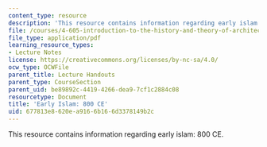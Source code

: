 ```yaml
---
content_type: resource
description: 'This resource contains information regarding early islam: 800 CE.'
file: /courses/4-605-introduction-to-the-history-and-theory-of-architecture-spring-2012/677813e8620ea9166b166d3378149b2c_MIT4_605S12_lec17.pdf
file_type: application/pdf
learning_resource_types:
- Lecture Notes
license: https://creativecommons.org/licenses/by-nc-sa/4.0/
ocw_type: OCWFile
parent_title: Lecture Handouts
parent_type: CourseSection
parent_uid: be89892c-4419-4266-dea9-7cf1c2884c08
resourcetype: Document
title: 'Early Islam: 800 CE'
uid: 677813e8-620e-a916-6b16-6d3378149b2c
---
```

This resource contains information regarding early islam: 800 CE.